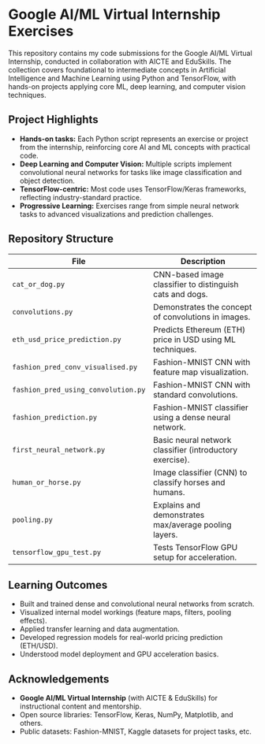 # Google AI/ML Virtual Internship Exercises

This repository contains my code submissions for the Google AI/ML Virtual Internship, conducted in collaboration with AICTE and EduSkills. The collection covers foundational to intermediate concepts in Artificial Intelligence and Machine Learning using Python and TensorFlow, with hands-on projects applying core ML, deep learning, and computer vision techniques.

## Project Highlights

- **Hands-on tasks:** Each Python script represents an exercise or project from the internship, reinforcing core AI and ML concepts with practical code.
- **Deep Learning and Computer Vision:** Multiple scripts implement convolutional neural networks for tasks like image classification and object detection.
- **TensorFlow-centric:** Most code uses TensorFlow/Keras frameworks, reflecting industry-standard practice.
- **Progressive Learning:** Exercises range from simple neural network tasks to advanced visualizations and prediction challenges.

## Repository Structure

| File                          | Description                                               |
|-------------------------------|----------------------------------------------------------|
| `cat_or_dog.py`               | CNN-based image classifier to distinguish cats and dogs.  |
| `convolutions.py`             | Demonstrates the concept of convolutions in images.       |
| `eth_usd_price_prediction.py`  | Predicts Ethereum (ETH) price in USD using ML techniques. |
| `fashion_pred_conv_visualised.py` | Fashion-MNIST CNN with feature map visualization.         |
| `fashion_pred_using_convolution.py` | Fashion-MNIST CNN with standard convolutions.              |
| `fashion_prediction.py`        | Fashion-MNIST classifier using a dense neural network.    |
| `first_neural_network.py`      | Basic neural network classifier (introductory exercise).  |
| `human_or_horse.py`            | Image classifier (CNN) to classify horses and humans.     |
| `pooling.py`                   | Explains and demonstrates max/average pooling layers.     |
| `tensorflow_gpu_test.py`       | Tests TensorFlow GPU setup for acceleration.              |

## Learning Outcomes

- Built and trained dense and convolutional neural networks from scratch.
- Visualized internal model workings (feature maps, filters, pooling effects).
- Applied transfer learning and data augmentation.
- Developed regression models for real-world pricing prediction (ETH/USD).
- Understood model deployment and GPU acceleration basics.

## Acknowledgements

- **Google AI/ML Virtual Internship** (with AICTE & EduSkills) for instructional content and mentorship.
- Open source libraries: TensorFlow, Keras, NumPy, Matplotlib, and others.
- Public datasets: Fashion-MNIST, Kaggle datasets for project tasks, etc.
